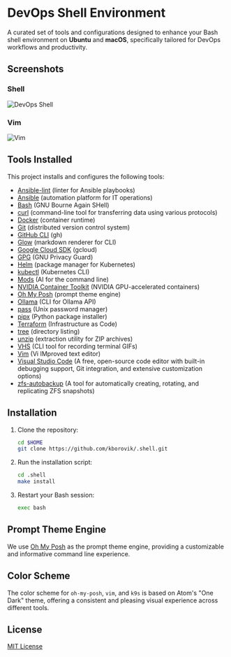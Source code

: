 # DevOps Shell Environment

A curated set of tools and configurations designed to enhance your Bash shell environment on **Ubuntu** and **macOS**, specifically tailored for DevOps workflows and productivity.

## Screenshots

### Shell

![DevOps Shell](https://lab5.ca/_static/github/devops-shell.png)

### Vim

![Vim](https://lab5.ca/_static/github/devops-vim.png)

## Tools Installed

This project installs and configures the following tools:

- [Ansible-lint](https://ansible-lint.readthedocs.io/) (linter for Ansible playbooks)
- [Ansible](https://www.ansible.com/) (automation platform for IT operations)
- [Bash](https://www.gnu.org/software/bash/) (GNU Bourne Again SHell)
- [curl](https://curl.se/) (command-line tool for transferring data using various protocols)
- [Docker](https://www.docker.com/) (container runtime)
- [Git](https://git-scm.com/) (distributed version control system)
- [GitHub CLI](https://cli.github.com/) (gh)
- [Glow](https://github.com/charmbracelet/glow) (markdown renderer for CLI)
- [Google Cloud SDK](https://cloud.google.com/sdk) (gcloud)
- [GPG](https://gnupg.org/) (GNU Privacy Guard)
- [Helm](https://helm.sh/) (package manager for Kubernetes)
- [kubectl](https://kubernetes.io/docs/reference/kubectl/) (Kubernetes CLI)
- [Mods](https://github.com/charmbracelet/mods) (AI for the command line)
- [NVIDIA Container Toolkit](https://docs.nvidia.com/datacenter/cloud-native/container-toolkit/) (NVIDIA GPU-accelerated containers)
- [Oh My Posh](https://ohmyposh.dev/) (prompt theme engine)
- [Ollama](https://ollama.ai/) (CLI for Ollama API)
- [pass](https://www.passwordstore.org/) (Unix password manager)
- [pipx](https://pypa.github.io/pipx/) (Python package installer)
- [Terraform](https://www.terraform.io/) (Infrastructure as Code)
- [tree](http://mama.indstate.edu/users/ice/tree/) (directory listing)
- [unzip](https://infozip.sourceforge.net/UnZip.html) (extraction utility for ZIP archives)
- [VHS](https://github.com/charmbracelet/vhs) (CLI tool for recording terminal GIFs)
- [Vim](https://www.vim.org/) (Vi IMproved text editor)
- [Visual Studio Code](https://code.visualstudio.com/) (A free, open-source code editor with built-in debugging support, Git integration, and extensive customization options)
- [zfs-autobackup](https://github.com/psy0rz/zfs_autobackup) (A tool for automatically creating, rotating, and replicating ZFS snapshots)

## Installation

1. Clone the repository:

   ```bash
   cd $HOME
   git clone https://github.com/kborovik/.shell.git
   ```

2. Run the installation script:

   ```bash
   cd .shell
   make install
   ```

3. Restart your Bash session:

   ```bash
   exec bash
   ```

## Prompt Theme Engine

We use [Oh My Posh](https://ohmyposh.dev/) as the prompt theme engine, providing a customizable and informative command line experience.

## Color Scheme

The color scheme for `oh-my-posh`, `vim`, and `k9s` is based on Atom's "One Dark" theme, offering a consistent and pleasing visual experience across different tools.

## License

[MIT License](LICENSE)
